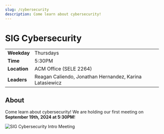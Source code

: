 ```yaml
---
slug: /cybersecurity
description: Come learn about cybersecurity!
---
```


# SIG Cybersecurity

|              |                                                         |
| ------------ | ------------------------------------------------------- |
| **Weekday**  | Thursdays                                               |
| **Time**     | 5:30PM                                                  |
| **Location** | ACM Office (SELE 2264)                                  |
| **Leaders**  | Reagan Caliendo, Jonathan Hernandez, Karina Latasiewicz |

## About

Come learn about cybersecurity! We are holding our first meeting on **September 19th, 2024 at 5:30PM**!

![SIG Cybersecurity Intro Meeting](/media/sigcybersecurity/Intro%20Meeting.png)
